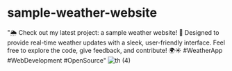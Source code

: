 # sample-weather-website
"🌦️ Check out my latest project: a sample weather website! 🚀 Designed to provide real-time weather updates with a sleek, user-friendly interface. Feel free to explore the code, give feedback, and contribute! 🌍☀️ #WeatherApp #WebDevelopment #OpenSource"
![th (4)](https://github.com/user-attachments/assets/d8aaa251-4368-43fe-9898-75a9bc503565)
